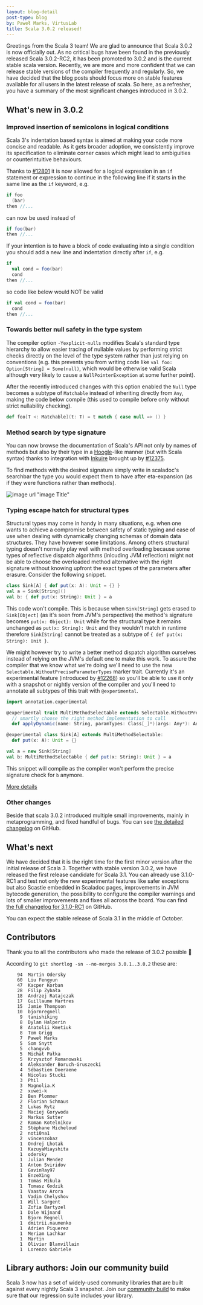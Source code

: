 ```yaml
---
layout: blog-detail
post-type: blog
by: Paweł Marks, VirtusLab
title: Scala 3.0.2 released!
---
```


Greetings from the Scala 3 team! We are glad to announce that Scala 3.0.2 is now officially out. As no critical bugs have been found in the previously released Scala 3.0.2-RC2, it has been promoted to 3.0.2 and is the current stable scala version.
Recently, we are more and more confident that we can release stable versions of the compiler frequently and regularly. So, we have decided that the blog posts should focus more on stable features available for all users in the latest release of scala. So here, as a refresher, you have a summary of the most significant changes introduced in 3.0.2.

## What's new in 3.0.2

### Improved insertion of semicolons in logical conditions

Scala 3's indentation based syntax is aimed at making your code more concise and readable. As it gets broader adoption, we consistently improve its specification to eliminate corner cases which might lead to ambiguities or counterintuitive behaviours.

Thanks to [#12801](https://github.com/lampepfl/dotty/pull/12801) it is now allowed for a logical expression in an `if` statement or expression to continue in the following line if it starts in the same line as the `if` keyword, e.g.

```scala
if foo
  (bar)
then //...
```

can now be used instead of

```scala
if foo(bar)
then //...
```

If your intention is to have a block of code evaluating into a single condition you should add a new line and indentation directly after `if`, e.g.

```scala
if
  val cond = foo(bar)
  cond
then //...
```

so code like below would NOT be valid

```scala
if val cond = foo(bar)
  cond
then //...
```

### Towards better null safety in the type system

The compiler option `-Yexplicit-nulls` modifies Scala's standard type hierarchy to allow easier tracing of nullable values by performing strict checks directly on the level of the type system rather than just relying on conventions (e.g. this prevents you from writing code like `val foo: Option[String] = Some(null)`, which would be otherwise valid Scala although very likely to cause a `NullPointerException` at some further point).

After the recently introduced changes with this option enabled the `Null` type becomes a subtype of `Matchable` instead of inheriting directly from `Any`, making the code below compile (this used to compile before only without strict nullability checking).

```scala
def foo[T <: Matchable](t: T) = t match { case null => () }
```

### Method search by type signature

You can now browse the documentation of Scala's API not only by names of methods but also by their type in a [Hoogle](https://hoogle.haskell.org)-like manner (but with Scala syntax) thanks to integration with [Inkuire](https://github.com/VirtusLab/Inkuire) brought up by [#12375](https://github.com/lampepfl/dotty/pull/12375).

To find methods with the desired signature simply write in scaladoc's searchbar the type you would expect them to have after eta-expansion (as if they were functions rather than methods).

![image url "image Title"](https://user-images.githubusercontent.com/39772805/117478350-53f12a80-af5f-11eb-82ab-930ba565dacb.gif)

### Typing escape hatch for structural types

Structural types may come in handy in many situations, e.g. when one wants to achieve a compromise between safety of static typing and ease of use when dealing with dynamically changing schemas of domain data structures. They have however some limitations. Among others structural typing doesn't normally play well with method overloading because some types of reflective dispatch algorithms (inlcuding JVM reflection) might not be able to choose the overloaded method alternative with the right signature without knowing upfront the exact types of the parameters after erasure. Consider the following snippet.

```scala
class Sink[A] { def put(x: A): Unit = {} }
val a = Sink[String]()
val b: { def put(x: String): Unit } = a
```

This code won't compile. This is because when `Sink[String]` gets erased to `Sink[Object]` (as it's seen from JVM's perspective) the method's signature becomes `put(x: Object): Unit` while for the structural type it remains unchanged as `put(x: String): Unit` and they wouldn't match in runtime therefore `Sink[String]` cannot be treated as a subtype of `{ def put(x: String): Unit }`.

We might however try to write a better method dispatch algorithm ourselves instead of relying on the JVM's default one to make this work. To assure the compiler that we know what we're doing we'll need to use the new `Selectable.WithoutPreciseParameterTypes` marker trait. Currently it's an experimental feature (introduced by [#12268](https://github.com/lampepfl/dotty/pull/12268)) so you'll be able to use it only with a snapshot or nightly version of the compiler and you'll need to annotate all subtypes of this trait with `@experimental`.

```scala
import annotation.experimental

@experimental trait MultiMethodSelectable extends Selectable.WithoutPreciseParameterTypes:
  // smartly choose the right method implementation to call
  def applyDynamic(name: String, paramTypes: Class[_]*)(args: Any*): Any = ???

@experimental class Sink[A] extends MultiMethodSelectable:
  def put(x: A): Unit = {}

val a = new Sink[String]
val b: MultiMethodSelectable { def put(x: String): Unit } = a
```

This snippet will compile as the compiler won't perform the precise signature check for `b` anymore.

[More details](https://dotty.epfl.ch/docs/reference/changed-features/structural-types-spec.html#limitations-of-structural-types)

### Other changes

Beside that scala 3.0.2 introduced multiple small improvements, mainly in metaprogramming, and fixed handful of bugs. You can see [the detailed changelog](https://github.com/lampepfl/dotty/releases/tag/3.0.2) on GitHub.

## What's next

We have decided that it is the right time for the first minor version after the initial release of Scala 3. Together with stable version 3.0.2, we have released the first release candidate for Scala 3.1. You can already use 3.1.0-RC1 and test not only the new experimental features like safer exceptions but also Scastie embedded in Scaladoc pages, improvements in JVM bytecode generation, the possibility to configure the compiler warnings and lots of smaller improvements and fixes all across the board.
You can find [the full changelog for 3.1.0-RC1](https://github.com/lampepfl/dotty/releases/tag/3.1.0-RC1) on GitHub.

You can expect the stable release of Scala 3.1 in the middle of October.

## Contributors

Thank you to all the contributors who made the release of 3.0.2 possible 🎉

According to `git shortlog -sn --no-merges 3.0.1..3.0.2` these are:

```
    94  Martin Odersky
    60  Liu Fengyun
    47  Kacper Korban
    28  Filip Zybała
    18  Andrzej Ratajczak
    17  Guillaume Martres
    15  Jamie Thompson
    10  bjornregnell
     9  tanishiking
     8  Dylan Halperin
     8  Anatolii Kmetiuk
     8  Tom Grigg
     7  Paweł Marks
     5  Som Snytt
     5  changvvb
     5  Michał Pałka
     5  Krzysztof Romanowski
     4  Aleksander Boruch-Gruszecki
     4  Sébastien Doeraene
     4  Nicolas Stucki
     3  Phil
     3  Magnolia.K
     2  xuwei-k
     2  Ben Plommer
     2  Florian Schmaus
     2  Lukas Rytz
     2  Maciej Gorywoda
     2  Markus Sutter
     2  Roman Kotelnikov
     2  Stéphane Micheloud
     2  noti0na1
     2  vincenzobaz
     1  Ondrej Lhotak
     1  KazuyaMiayshita
     1  odersky
     1  Julian Mendez
     1  Anton Sviridov
     1  GavinRay97
     1  EnzeXing
     1  Tomas Mikula
     1  Tomasz Godzik
     1  Vaastav Arora
     1  Vadim Chelyshov
     1  Will Sargent
     1  Zofia Bartyzel
     1  Dale Wijnand
     1  Bjorn Regnell
     1  dmitrii.naumenko
     1  Adrien Piquerez
     1  Meriam Lachkar
     1  Martin
     1  Olivier Blanvillain
     1  Lorenzo Gabriele

```

## Library authors: Join our community build

Scala 3 now has a set of widely-used community libraries that are built against every nightly Scala 3 snapshot.
Join our [community build](https://github.com/lampepfl/dotty/tree/master/community-build)
to make sure that our regression suite includes your library.

[Scastie]: https://scastie.scala-lang.org/?target=dotty

[@odersky]: https://github.com/odersky
[@DarkDimius]: https://github.com/DarkDimius
[@smarter]: https://github.com/smarter
[@felixmulder]: https://github.com/felixmulder
[@nicolasstucki]: https://github.com/nicolasstucki
[@liufengyun]: https://github.com/liufengyun
[@OlivierBlanvillain]: https://github.com/OlivierBlanvillain
[@biboudis]: https://github.com/biboudis
[@allanrenucci]: https://github.com/allanrenucci
[@Blaisorblade]: https://github.com/Blaisorblade
[@Duhemm]: https://github.com/Duhemm
[@AleksanderBG]: https://github.com/AleksanderBG
[@milessabin]: https://github.com/milessabin
[@anatoliykmetyuk]: https://github.com/anatoliykmetyuk
